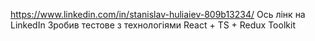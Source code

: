 https://www.linkedin.com/in/stanislav-huliaiev-809b13234/ Ось лінк на LinkedIn
Зробив тестове з технологіями React + TS + Redux Toolkit
